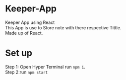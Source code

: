 # Keeper-App
Keeper App using React <br />
This App is use to Store note with there respective Tittle. <br />
Made up of React.
# Set up 
Step 1: Open Hyper Terminal run `npm i`. <br />
Step 2:run `npm start`

